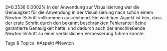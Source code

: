 2≈0.3536 0.0002%
In der Anwendung zur Visualisierung war die Genauigkeit für die Anwendung in der Visualisierung nach
schon einem Newton-Schritt vollkommen ausreichend. Ein wichtiger Aspekt ist hier, dass der erste
Schritt durch den bekannt beschränkten Fehleranteil δeine garantierte Genauigkeit hatte, und dadurch
auch der anschließende Newton-Schritt zu einer verlässlichen Verbesserung führen konnte.

   Tags & Topics:
   #Aspekt
   #Newton